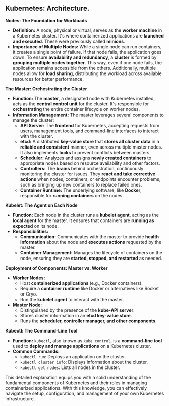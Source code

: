 ## Kubernetes: Architecture.

**Nodes: The Foundation for Workloads**

* **Definition:** A node, physical or virtual, serves as the **worker machine** in a Kubernetes cluster. It's where containerized applications are **launched and executed**. These were previously called **minions**.
* **Importance of Multiple Nodes:** While a single node can run containers, it creates a single point of failure. If that node fails, the application goes down. To ensure **availability and redundancy**, a **cluster** is formed by **grouping multiple nodes together**. This way, even if one node fails, the application remains accessible from the others. Additionally, multiple nodes allow for **load sharing**, distributing the workload across available resources for better performance.

**The Master: Orchestrating the Cluster**

* **Function:** The **master**, a designated node with Kubernetes installed, acts as the **central control unit** for the cluster. It's responsible for **orchestrating** the entire container lifecycle on worker nodes.
* **Information Management:** The master leverages several components to manage the cluster:
    * **API Server:** The **frontend** for Kubernetes, accepting requests from users, management tools, and command-line interfaces to interact with the cluster.
    * **etcd:** A distributed **key-value store** that **stores all cluster data** in a **reliable and consistent** manner, even across multiple master nodes. It also implements **locks** to prevent conflicts between masters.
    * **Scheduler:** Analyzes and assigns **newly created containers** to appropriate nodes based on resource availability and other factors.
    * **Controllers:** The **brains** behind orchestration, continuously monitoring the cluster for issues. They **react and take corrective actions** when nodes, containers, or endpoints encounter problems, such as bringing up new containers to replace failed ones.
    * **Container Runtime:** The underlying software, like **Docker**, responsible for **running containers** on the nodes.

**Kubelet: The Agent on Each Node**

* **Function:** Each node in the cluster runs a **kubelet agent**, acting as the **local agent** for the master. It ensures that containers are **running as expected** on its node.
* **Responsibilities:**
    * **Communication:** Communicates with the master to provide **health information** about the node and **executes actions** requested by the master.
    * **Container Management:** Manages the lifecycle of containers on the node, ensuring they are **started, stopped, and restarted** as needed.

**Deployment of Components: Master vs. Worker**

* **Worker Nodes:**
    * Host **containerized applications** (e.g., Docker containers).
    * Require a **container runtime** like Docker or alternatives like Rocket or Cryo.
    * Run the **kubelet agent** to interact with the master.
* **Master Node:**
    * Distinguished by the presence of the **kube-API server**.
    * Stores cluster information in an **etcd key-value store**.
    * Runs the **scheduler, controller manager, and other components**.

**Kubectl: The Command-Line Tool**

* **Function:** `kubectl`, also known as `kube control`, is a **command-line tool** used to **deploy and manage applications** on a Kubernetes cluster.
* **Common Commands:**
    * `kubectl run`: Deploys an application on the cluster.
    * `kubectl cluster info`: Displays information about the cluster.
    * `kubectl get nodes`: Lists all nodes in the cluster.

This detailed explanation equips you with a solid understanding of the fundamental components of Kubernetes and their roles in managing containerized applications. With this knowledge, you can effectively navigate the setup, configuration, and management of your own Kubernetes infrastructure.
